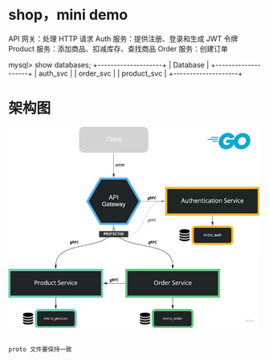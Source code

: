 

# shop，mini demo


API 网关：处理 HTTP 请求
Auth 服务：提供注册、登录和生成 JWT 令牌
Product 服务：添加商品、扣减库存、查找商品
Order 服务：创建订单


mysql> show databases;
+--------------------+
| Database           |
+--------------------+
| auth_svc           |
| order_svc          |
| product_svc        |
+--------------------+


# 架构图

<img src="doc/images/arch.jpg" width="500" height="400">

```text

proto 文件要保持一致


```